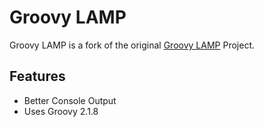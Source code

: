 # Groovy LAMP

Groovy LAMP is a fork of the original [Groovy LAMP](https://code.google.com/p/groovy-lamp/) Project.

## Features

* Better Console Output
* Uses Groovy 2.1.8

